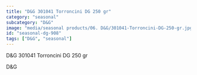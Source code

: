 ```yaml
---
title: "D&G 301041 Torroncini DG 250 gr"
category: "seasonal"
subcategory: "D&G"
image: "media/seasonal products/06. D&G/301041-Torroncini-DG-250-gr.jpg"
id: "seasonal-dg-908"
tags: ["D&G", "seasonal"]
---
```


D&G 301041 Torroncini DG 250 gr

D&G
